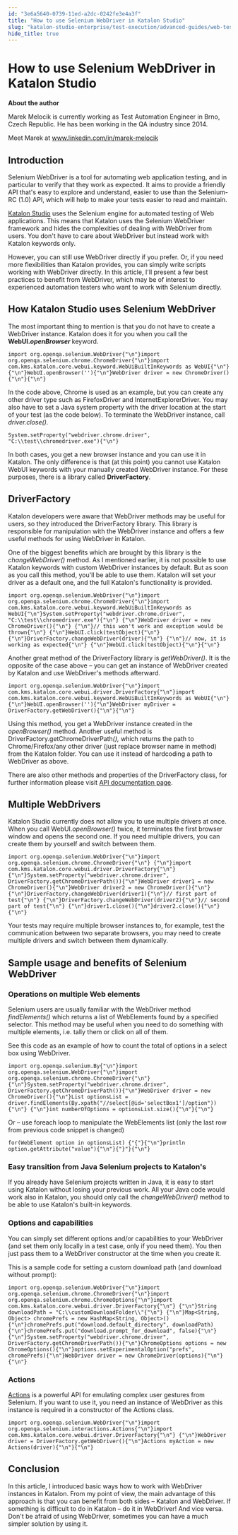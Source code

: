 ```yaml
---
id: "3e6a5640-0739-11ed-a2dc-0242fe3e4a3f"
title: "How to use Selenium WebDriver in Katalon Studio"
slug: "katalon-studio-enterprise/test-execution/advanced-guides/web-testing/how-to-use-selenium-webdriver-in-katalon-studio"
hide_title: true
---
```

    

# <a id="id" class="anchor_top_offset"/><a id="ariaid-title1" class="anchor_top_offset"/>How to use Selenium WebDriver in Katalon Studio

    
      
<p xmlns="http://www.w3.org/1999/xhtml" className="p">   <strong className="ph b">About the author</strong> </p> 
      
<p xmlns="http://www.w3.org/1999/xhtml" className="p">Marek Melocik is currently working as Test Automation Engineer   in Brno, Czech Republic. He has been working in the QA industry   since 2014.</p> 
      
<p xmlns="http://www.w3.org/1999/xhtml" className="p">Meet Marek at <a className="xref j-external-link" href="http://www.linkedin.com/in/marek-melocik" target="_blank">www.linkedin.com/in/marek-melocik</a> </p> 
    
  

## <a id="id_1" class="anchor_top_offset"/>Introduction

<p xmlns="http://www.w3.org/1999/xhtml" className="p">Selenium WebDriver is a tool for automating web application   testing, and in particular to verify that they work as expected. It   aims to provide a friendly API that's easy to explore and   understand, easier to use than the Selenium-RC (1.0) API, which   will help to make your tests easier to read and maintain.</p> 
<p xmlns="http://www.w3.org/1999/xhtml" className="p"><a className="xref j-external-link" href="https://www.katalon.com/" target="_blank">Katalon Studio</a> uses the   Selenium engine for automated testing of Web applications. This   means that Katalon uses the Selenium WebDriver framework and hides   the complexities of dealing with WebDriver from users. You don't   have to care about WebDriver but instead work with Katalon keywords   only.</p> 
<p xmlns="http://www.w3.org/1999/xhtml" className="p">However, you can still use WebDriver directly if you prefer. Or,   if you need more flexibilities than Katalon provides, you can   simply write scripts working with WebDriver directly. In this   article, I'll present a few best practices to benefit from   WebDriver, which may be of interest to experienced automation   testers who want to work with  Selenium directly.</p> 

## <a id="id_2" class="anchor_top_offset"/>How Katalon Studio uses Selenium WebDriver

<p xmlns="http://www.w3.org/1999/xhtml" className="p">The most important thing to mention is that you do not have to   create a WebDriver instance. Katalon does it for you when you call   the <strong className="ph b">WebUI.<em className="ph i">openBrowser</em>   </strong> keyword.</p> 
<pre xmlns="http://www.w3.org/1999/xhtml" className="pre codeblock"><code>import org.openqa.selenium.WebDriver{"\n"}import org.openqa.selenium.chrome.ChromeDriver{"\n"}import com.kms.katalon.core.webui.keyword.WebUiBuiltInKeywords as WebUI{"\n"} {"\n"}WebUI.openBrowser(''){"\n"}WebDriver driver = new ChromeDriver(){"\n"}{"\n"}</code></pre> 
<p xmlns="http://www.w3.org/1999/xhtml" className="p">In the code above, Chrome is used as an example, but you can   create any other driver type such as FirefoxDriver and   InternetExplorerDriver. You may also have to set a Java system   property with the driver location at the start of your test    (as the code below). To terminate the WebDriver instance, call   <em className="ph i">driver.close().</em> </p> 
<pre xmlns="http://www.w3.org/1999/xhtml" className="pre codeblock"><code>System.setProperty("webdriver.chrome.driver", "C:\\test\\chromedriver.exe"){"\n"}</code></pre> 
<p xmlns="http://www.w3.org/1999/xhtml" className="p">In both cases, you get a new browser instance and you can use it   in Katalon. The only difference is that (at this point) you cannot   use Katalon WebUI keywords with your manually created WebDriver   instance. For these purposes, there is a library called   <strong className="ph b">DriverFactory</strong>.</p> 

## <a id="id_3" class="anchor_top_offset"/>DriverFactory

<p xmlns="http://www.w3.org/1999/xhtml" className="p">Katalon developers were aware that WebDriver methods may be   useful for users, so they introduced the DriverFactory library.   This library is responsible for manipulation with the WebDriver   instance and offers a few useful methods for using WebDriver in   Katalon.</p> 
<p xmlns="http://www.w3.org/1999/xhtml" className="p">One of the biggest benefits which are brought by this library is   the <em className="ph i">changeWebDriver()</em> method. As I mentioned earlier, it   is not possible to use Katalon keywords with custom WebDriver   instances by default. But as soon as you call this method, you'll   be able to use them. Katalon will set your driver as a default one,   and the full Katalon's functionality is provided.</p> 
<pre xmlns="http://www.w3.org/1999/xhtml" className="pre codeblock"><code>import org.openqa.selenium.WebDriver{"\n"}import org.openqa.selenium.chrome.ChromeDriver{"\n"}import com.kms.katalon.core.webui.keyword.WebUiBuiltInKeywords as WebUI{"\n"}System.setProperty("webdriver.chrome.driver", "C:\\test\\chromedriver.exe"){"\n"} {"\n"}WebDriver driver = new ChromeDriver(){"\n"} {"\n"}// this won't work and exception would be thrown{"\n"} {"\n"}WebUI.click(testObject){"\n"} {"\n"}DriverFactory.changeWebDriver(driver){"\n"} {"\n"}// now, it is working as expected{"\n"} {"\n"}WebUI.click(testObject){"\n"}{"\n"}</code></pre> 
<p xmlns="http://www.w3.org/1999/xhtml" className="p">Another great method of the DriverFactory library is   <em className="ph i">getWebDriver()</em>. It is the opposite of the case above   – you can get an instance of WebDriver created by Katalon and   use WebDriver's methods afterward.</p> 
<pre xmlns="http://www.w3.org/1999/xhtml" className="pre codeblock"><code>import org.openqa.selenium.WebDriver{"\n"}import com.kms.katalon.core.webui.driver.DriverFactory{"\n"}import com.kms.katalon.core.webui.keyword.WebUiBuiltInKeywords as WebUI{"\n"} {"\n"}WebUI.openBrowser(''){"\n"}WebDriver myDriver = DriverFactory.getWebDriver(){"\n"}{"\n"}</code></pre> 
<p xmlns="http://www.w3.org/1999/xhtml" className="p">Using this method, you get a WebDriver instance created in the   <em className="ph i">openBrowser()</em> method. Another useful method is   DriverFactory.getChromeDriverPath<em className="ph i">(),</em> which returns the   path to Chrome/Firefox/any other driver (just replace browser name   in method) from the Katalon folder. You can use it instead of   hardcoding a path to WebDriver as above.</p> 
<p xmlns="http://www.w3.org/1999/xhtml" className="p">There are also other methods and properties of the DriverFactory   class, for further information please visit <a className="xref j-external-link" href="https://docs.katalon.com/javadoc/index.html" target="_blank">API     documentation page</a>.</p> 
    

## <a id="id_4" class="anchor_top_offset"/>Multiple WebDrivers

    
      
<p xmlns="http://www.w3.org/1999/xhtml" className="p">Katalon Studio currently does not allow you to use multiple   drivers at once. When you call WebUI.<em className="ph i">openBrowser()</em> twice,   it terminates the first browser window and opens the second one. If   you need multiple drivers, you can create them by yourself and   switch between them.</p> 
              
<pre xmlns="http://www.w3.org/1999/xhtml" className="pre codeblock"><code>import org.openqa.selenium.WebDriver{"\n"}import org.openqa.selenium.chrome.ChromeDriver{"\n"} {"\n"}import com.kms.katalon.core.webui.driver.DriverFactory{"\n"} {"\n"}System.setProperty("webdriver.chrome.driver", DriverFactory.getChromeDriverPath()){"\n"}WebDriver driver1 = new ChromeDriver(){"\n"}WebDriver driver2 = new ChromeDriver(){"\n"} {"\n"}DriverFactory.changeWebDriver(driver1){"\n"}// first part of test{"\n"} {"\n"}DriverFactory.changeWebDriver(driver2){"\n"}// second part of test{"\n"} {"\n"}driver1.close(){"\n"}driver2.close(){"\n"}{"\n"}</code></pre> 
            
<p xmlns="http://www.w3.org/1999/xhtml" className="p">Your tests may require multiple browser instances to, for   example, test the communication between two separate browsers, you   may need to create multiple drivers and switch between them   dynamically.</p> 
    
  
    

## <a id="id_5" class="anchor_top_offset"/>Sample usage and benefits of Selenium WebDriver

    
                  

### <a id="id_6" class="anchor_top_offset"/>Operations on multiple Web elements

<p xmlns="http://www.w3.org/1999/xhtml" className="p">Selenium users are usually familiar with the WebDriver method   <em className="ph i">findElements()</em> which returns a list of WebElements found   by a specified selector. This method may be useful when you need to   do something with multiple elements, i.e. tally them or click on   all of them.</p> 
<p xmlns="http://www.w3.org/1999/xhtml" className="p">See this code as an example of how to count the total of options   in a select box using WebDriver.</p> 
<pre xmlns="http://www.w3.org/1999/xhtml" className="pre codeblock"><code>import org.openqa.selenium.By{"\n"}import org.openqa.selenium.WebDriver{"\n"}import org.openqa.selenium.chrome.ChromeDriver{"\n"} {"\n"}System.setProperty("webdriver.chrome.driver", DriverFactory.getChromeDriverPath()){"\n"}WebDriver driver = new ChromeDriver(){"\n"}List optionsList = driver.findElements(By.xpath("//select[@id='selectBox1']/option")){"\n"} {"\n"}int numberOfOptions = optionsList.size(){"\n"}{"\n"}</code></pre> 
<p xmlns="http://www.w3.org/1999/xhtml" className="p">Or – use foreach loop to manipulate the WebElements list   (only the last row from previous code snippet is changed)</p> 
<pre xmlns="http://www.w3.org/1999/xhtml" className="pre codeblock"><code>for(WebElement option in optionsList) {"{"}{"\n"}println option.getAttribute("value"){"\n"}{"}"}{"\n"}</code></pre> 
      

### <a id="id_7" class="anchor_top_offset"/>Easy transition from Java Selenium projects to Katalon's

      
        
<p xmlns="http://www.w3.org/1999/xhtml" className="p">If you already have Selenium projects written in Java, it is   easy to start using Katalon without losing your previous work. All   your Java code would work also in Katalon, you should only call the   <em className="ph i">changeWebDriver()</em> method to be able to use Katalon's   built-in keywords.</p> 
      
    
      

### <a id="id_8" class="anchor_top_offset"/>Options and capabilities

      
        
<p xmlns="http://www.w3.org/1999/xhtml" className="p">You can simply set different options and/or capabilities to your   WebDriver (and set them only locally in a test case, only if you   need them). You then just pass them to a WebDriver constructor at   the time when you create it.</p> 
        
<p xmlns="http://www.w3.org/1999/xhtml" className="p">This is a sample code for setting a custom download path (and   download without prompt):</p> 
                  
<pre xmlns="http://www.w3.org/1999/xhtml" className="pre codeblock"><code>import org.openqa.selenium.WebDriver{"\n"}import org.openqa.selenium.chrome.ChromeDriver{"\n"}import org.openqa.selenium.chrome.ChromeOptions{"\n"}import com.kms.katalon.core.webui.driver.DriverFactory{"\n"} {"\n"}String downloadPath = "C:\\customDownloadFolder\\"{"\n"} {"\n"}Map&lt;String, Object&gt; chromePrefs = new HashMap&lt;String, Object&gt;(){"\n"}chromePrefs.put("download.default_directory", downloadPath){"\n"}chromePrefs.put("download.prompt_for_download", false){"\n"} {"\n"}System.setProperty("webdriver.chrome.driver", DriverFactory.getChromeDriverPath()){"\n"}ChromeOptions options = new ChromeOptions(){"\n"}options.setExperimentalOption("prefs", chromePrefs){"\n"}WebDriver driver = new ChromeDriver(options){"\n"}{"\n"}</code></pre> 
              
    

### <a id="id_9" class="anchor_top_offset"/>Actions

<p xmlns="http://www.w3.org/1999/xhtml" className="p">   <a className="xref j-external-link" href="https://www.selenium.dev/selenium/docs/api/java/org/openqa/selenium/interactions/Actions.html" target="_blank">Actions</a>   is a powerful API for emulating complex user gestures from   Selenium. If you want to use it, you need an instance of WebDriver   as this instance is required in a constructor of the Actions   class.</p> 
<pre xmlns="http://www.w3.org/1999/xhtml" className="pre codeblock"><code>import org.openqa.selenium.WebDriver{"\n"}import org.openqa.selenium.interactions.Actions{"\n"}import com.kms.katalon.core.webui.driver.DriverFactory{"\n"} {"\n"}WebDriver driver = DriverFactory.getWebDriver(){"\n"}Actions myAction = new Actions(driver){"\n"}{"\n"}</code></pre> 
    

## <a id="id_10" class="anchor_top_offset"/>Conclusion

    
      
<p xmlns="http://www.w3.org/1999/xhtml" className="p">In this article, I introduced basic ways how to work with   WebDriver instances in Katalon. From my point of view, the main   advantage of this approach is that you can benefit from both sides   – Katalon and WebDriver. If something is difficult to do in   Katalon – do it in WebDriver! And vice versa. Don't be afraid   of using WebDriver, sometimes you can have a much simpler solution   by using it.</p> 
    
  
